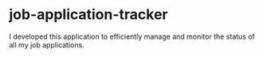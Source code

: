 # job-application-tracker


I developed this application to efficiently manage and monitor the status of all my job applications.


